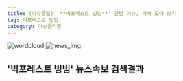 ```yaml
---
title: (이슈클립) '**빅포레스트 빙빙**' 관련 이슈, 기사 모아 보기
tag: 빅포레스트 빙빙
category: 이슈클리핑
---
```

![wordcloud](https://s3.ap-northeast-2.amazonaws.com/lyrics101-wordcloud/2018-09-21-1537540832.png)
![news_img](https://user-images.githubusercontent.com/42597476/44507050-1206f400-a6e4-11e8-8d98-7ffbfebb353f.png)
## **'**빅포레스트 빙빙**'** 뉴스속보 검색결과

